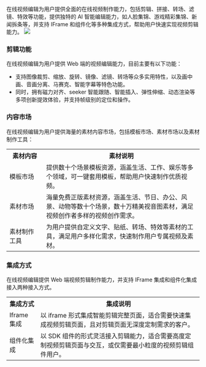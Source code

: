 在线视频编辑为用户提供全面的在线视频制作能力，包括剪辑、拼接、转场、滤镜、特效等功能，提供独特的 AI 智能编辑能力，如人脸集锦、游戏精彩集锦、新闻拆条等，并支持 IFrame 和组件化等多种集成方式，帮助用户快速实现视频剪辑能力。
![](https://main.qcloudimg.com/raw/3bd0e13ef397a399d07b54cd0f6035af.png)

### 剪辑功能
在线视频编辑为用户提供 Web 端的视频编辑能力，目前主要有以下功能：
- 支持图像裁剪、缩放、旋转、镜像、滤镜、转场等众多实用特性，以及画中画、音画分离、马赛克、智能字幕等特色功能。
- 同时，拥有磁力对齐、seeker 智能跟随、智能插入、弹性伸缩、动态渲染等多项创新提效体验，并支持帧级别的定位和操作。

### 内容市场 
在线视频编辑为用户提供海量的素材内容市场，包括模板市场、素材市场以及素材制作工具：
<table>
<tr>
<th style = "width:19%">素材内容</th>
<th>素材说明</th>
</tr>
<tr>
<td>模板市场</td>
<td>提供数十个场景模板资源，涵盖生活、工作、娱乐等多个领域，可一键套用模板，帮助用户快速制作优质视频。</td>
</tr>
<tr>
<td>素材市场</td>
<td>海量免费正版素材资源，涵盖生活、节日、办公、风景、动物等数十个场景，数十万精美视音图素材，满足视频创作者多样的视频创作需求。</td>
</tr>
<tr>
<td>素材制作工具</td>
<td>为用户提供自定义文字、贴纸、转场、特效等素材的工具，满足用户多样化需求，快速制作用户专属视频及素材。</td>
</tr>
</table>

### 集成方式																  
在线视频编辑提供 Web 端视频剪辑制作能力，并支持 IFrame 集成和组件化集成接入两种接入方式。
<table>
<tr>
<th>集成方式</th>
<th>集成说明</th>
</tr>
<tr>
<td>Iframe 集成</td>
<td>以 iframe 形式集成智能剪辑完整页面，适合需要快速集成视频剪辑页面，且对剪辑页面无深度定制需求的客户。</td>
</tr>
<tr>
<td>组件化集成</td>
<td>以 SDK 组件的形式灵活接入剪辑能力，适合需要高度定制视频剪辑页面与交互，或仅需要最小粒度的视频剪辑组件用户。</td>
</tr>
</table>
